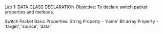 Lab 1: DATA CLASS DECLARATION
Objective: To declare switch packet properties and methods.

Switch Packet Basic Properties:
String Property - 'name'
Bit array Property - 'target', 'source', 'data'



